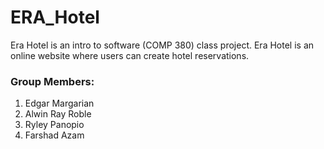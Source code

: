 # ERA_Hotel
Era Hotel is an intro to software (COMP 380) class project. Era Hotel is an online website where users can create hotel reservations. 

### Group Members:
1. Edgar Margarian
2. Alwin Ray Roble
3. Ryley Panopio
4. Farshad Azam
